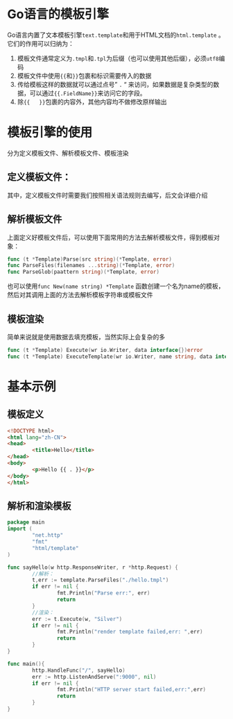 # Go语言的模板引擎

Go语言内置了文本模板引擎`text.template`和用于HTML文档的`html.template` 。它们的作用可以归纳为：

1. 模板文件通常定义为`.tmpl`和`.tpl`为后缀（也可以使用其他后缀），必须`utf8`编码
2. 模板文件中使用`{{`和`}}`包裹和标识需要传入的数据
3. 传给模板这样的数据就可以通过点号” `.` “ 来访问，如果数据是复杂类型的数据，可以通过`{{.FieldName}}`来访问它的字段。
4. 除`{{   }}`包裹的内容外，其他内容均不做修改原样输出

# 模板引擎的使用

分为定义模板文件、解析模板文件、模板渲染

## 定义模板文件：

其中，定义模板文件时需要我们按照相关语法规则去编写，后文会详细介绍

## 解析模板文件

上面定义好模板文件后，可以使用下面常用的方法去解析模板文件，得到模板对象：

```go
func (t *Template)Parse(src string)(*Template, error)
func ParseFiles(filenames ...string)(*Template, error)
func ParseGlob(paattern string)(*Template, error)
```

也可以使用`func New(name string) *Template` 函数创建一个名为name的模板，然后对其调用上面的方法去解析模板字符串或模板文件

## 模板渲染

简单来说就是使用数据去填充模板，当然实际上会复杂的多

```go
func (t *Template) Execute(wr io.Writer, data interface{})error
func (t *Template) ExecuteTemplate(wr io.Writer, name string, data interface{})error
```

# 基本示例

## 模板定义

```html
<!DOCTYPE html>
<html lang="zh-CN">
<head>
		<title>Hello</title>
</head>
<body>
		<p>Hello {{ . }}</p>
</body>
</html>
```

## 解析和渲染模板

```go
package main
import (
		"net.http"
		"fmt"
		"html/template"
)

func sayHello(w http.ResponseWriter, r *http.Request) {
		//解析：
		t,err := template.ParseFiles("./hello.tmpl")
		if err != nil {
				fmt.Println("Parse err:", err)
				return
		}
		//渲染：
		err := t.Execute(w, "Silver")
		if err != nil {
				fmt.Println("render template failed,err: ",err)
				return
		}
}

func main(){
		http.HandleFunc("/", sayHello)
		err := http.ListenAndServe(":9000", nil)
		if err != nil {
				fmt.Println("HTTP server start failed,err:",err)
				return
		}
}
```